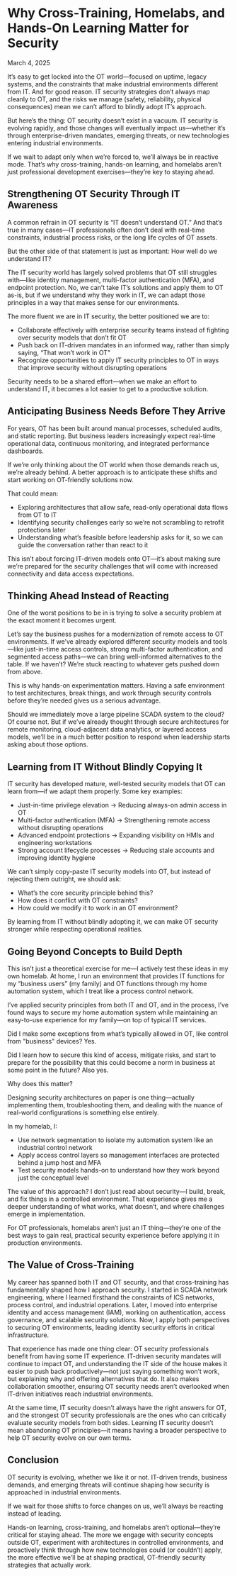# Why Cross-Training, Homelabs, and Hands-On Learning Matter for Security

March 4, 2025

It’s easy to get locked into the OT world—focused on uptime, legacy systems, and the constraints that make industrial environments different from IT. And for good reason. IT security strategies don’t always map cleanly to OT, and the risks we manage (safety, reliability, physical consequences) mean we can’t afford to blindly adopt IT’s approach.

But here’s the thing: OT security doesn’t exist in a vacuum. IT security is evolving rapidly, and those changes will eventually impact us—whether it’s through enterprise-driven mandates, emerging threats, or new technologies entering industrial environments.

If we wait to adapt only when we’re forced to, we’ll always be in reactive mode. That’s why cross-training, hands-on learning, and homelabs aren’t just professional development exercises—they’re key to staying ahead.

## **Strengthening OT Security Through IT Awareness**

A common refrain in OT security is “IT doesn’t understand OT.” And that’s true in many cases—IT professionals often don’t deal with real-time constraints, industrial process risks, or the long life cycles of OT assets.

But the other side of that statement is just as important: How well do we understand IT?

The IT security world has largely solved problems that OT still struggles with—like identity management, multi-factor authentication (MFA), and endpoint protection. No, we can’t take IT’s solutions and apply them to OT as-is, but if we understand why they work in IT, we can adapt those principles in a way that makes sense for our environments.

The more fluent we are in IT security, the better positioned we are to:

- Collaborate effectively with enterprise security teams instead of fighting over security models that don’t fit OT
- Push back on IT-driven mandates in an informed way, rather than simply saying, “That won’t work in OT"
- Recognize opportunities to apply IT security principles to OT in ways that improve security without disrupting operations

Security needs to be a shared effort—when we make an effort to understand IT, it becomes a lot easier to get to a productive solution.

## Anticipating Business Needs Before They Arrive

For years, OT has been built around manual processes, scheduled audits, and static reporting. But business leaders increasingly expect real-time operational data, continuous monitoring, and integrated performance dashboards.

If we’re only thinking about the OT world when those demands reach us, we’re already behind. A better approach is to anticipate these shifts and start working on OT-friendly solutions now.

That could mean:

- Exploring architectures that allow safe, read-only operational data flows from OT to IT
- Identifying security challenges early so we’re not scrambling to retrofit protections later
- Understanding what’s feasible before leadership asks for it, so we can guide the conversation rather than react to it

This isn’t about forcing IT-driven models onto OT—it’s about making sure we’re prepared for the security challenges that will come with increased connectivity and data access expectations.

## Thinking Ahead Instead of Reacting

One of the worst positions to be in is trying to solve a security problem at the exact moment it becomes urgent.

Let’s say the business pushes for a modernization of remote access to OT environments. If we’ve already explored different security models and tools—like just-in-time access controls, strong multi-factor authentication, and segmented access paths—we can bring well-informed alternatives to the table. If we haven’t? We’re stuck reacting to whatever gets pushed down from above.

This is why hands-on experimentation matters. Having a safe environment to test architectures, break things, and work through security controls before they’re needed gives us a serious advantage.

Should we immediately move a large pipeline SCADA system to the cloud? Of course not. But if we’ve already thought through secure architectures for remote monitoring, cloud-adjacent data analytics, or layered access models, we’ll be in a much better position to respond when leadership starts asking about those options.

## Learning from IT Without Blindly Copying It

IT security has developed mature, well-tested security models that OT can learn from—if we adapt them properly. Some key examples:

- Just-in-time privilege elevation → Reducing always-on admin access in OT
- Multi-factor authentication (MFA) → Strengthening remote access without disrupting operations
- Advanced endpoint protections → Expanding visibility on HMIs and engineering workstations
- Strong account lifecycle processes → Reducing stale accounts and improving identity hygiene

We can’t simply copy-paste IT security models into OT, but instead of rejecting them outright, we should ask:

- What’s the core security principle behind this?
- How does it conflict with OT constraints?
- How could we modify it to work in an OT environment?

By learning from IT without blindly adopting it, we can make OT security stronger while respecting operational realities.

## Going Beyond Concepts to Build Depth

This isn’t just a theoretical exercise for me—I actively test these ideas in my own homelab. At home, I run an environment that provides IT functions for my “business users” (my family) and OT functions through my home automation system, which I treat like a process control network.

I’ve applied security principles from both IT and OT, and in the process, I’ve found ways to secure my home automation system while maintaining an easy-to-use experience for my family—on top of typical IT services.

Did I make some exceptions from what’s typically allowed in OT, like control from "business" devices? Yes.

Did I learn how to secure this kind of access, mitigate risks, and start to prepare for the possibility that this could become a norm in business at some point in the future? Also yes.

Why does this matter?

Designing security architectures on paper is one thing—actually implementing them, troubleshooting them, and dealing with the nuance of real-world configurations is something else entirely.

In my homelab, I:

- Use network segmentation to isolate my automation system like an industrial control network
- Apply access control layers so management interfaces are protected behind a jump host and MFA
- Test security models hands-on to understand how they work beyond just the conceptual level

The value of this approach? I don’t just read about security—I build, break, and fix things in a controlled environment. That experience gives me a deeper understanding of what works, what doesn’t, and where challenges emerge in implementation.

For OT professionals, homelabs aren’t just an IT thing—they’re one of the best ways to gain real, practical security experience before applying it in production environments.

## The Value of Cross-Training

My career has spanned both IT and OT security, and that cross-training has fundamentally shaped how I approach security. I started in SCADA network engineering, where I learned firsthand the constraints of ICS networks, process control, and industrial operations. Later, I moved into enterprise identity and access management (IAM), working on authentication, access governance, and scalable security solutions. Now, I apply both perspectives to securing OT environments, leading identity security efforts in critical infrastructure.

That experience has made one thing clear: OT security professionals benefit from having some IT experience. IT-driven security mandates will continue to impact OT, and understanding the IT side of the house makes it easier to push back productively—not just saying something won’t work, but explaining why and offering alternatives that do. It also makes collaboration smoother, ensuring OT security needs aren’t overlooked when IT-driven initiatives reach industrial environments.

At the same time, IT security doesn’t always have the right answers for OT, and the strongest OT security professionals are the ones who can critically evaluate security models from both sides. Learning IT security doesn’t mean abandoning OT principles—it means having a broader perspective to help OT security evolve on our own terms.

## Conclusion

OT security is evolving, whether we like it or not. IT-driven trends, business demands, and emerging threats will continue shaping how security is approached in industrial environments.

If we wait for those shifts to force changes on us, we’ll always be reacting instead of leading.

Hands-on learning, cross-training, and homelabs aren’t optional—they’re critical for staying ahead. The more we engage with security concepts outside OT, experiment with architectures in controlled environments, and proactively think through how new technologies could (or couldn’t) apply, the more effective we’ll be at shaping practical, OT-friendly security strategies that actually work.